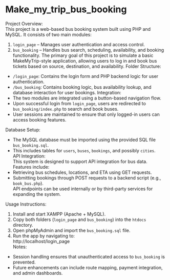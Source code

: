 # Make_my_trip_bus_booking
Project Overview:  
This project is a web-based bus booking system built using PHP and MySQL. It consists of two main modules:  
1. `login_page` – Manages user authentication and access control.  
2. `bus_booking` – Handles bus search, scheduling, availability, and booking functionality.
The primary goal of this project is to simulate a basic MakeMyTrip-style application, allowing users to log in and book bus tickets based on source, destination, and availability.
Folder Structure:  
- `/login_page`: Contains the login form and PHP backend logic for user authentication.  
- `/bus_booking`: Contains booking logic, bus availability lookup, and database interaction for user bookings.
Integration:  
- The two modules are integrated using a button-based navigation flow.  
- Upon successful login from `login_page`, users are redirected to `bus_booking/index.php` to search and book buses.  
- User sessions are maintained to ensure that only logged-in users can access booking features.

Database Setup:  
- The MySQL database must be imported using the provided SQL file `bus_booking.sql`.  
- This includes tables for `users`, `buses`, `bookings`, and possibly `cities`.  
API Integration:  
This system is designed to support API integration for bus data.  
Features include:  
- Retrieving bus schedules, locations, and ETA using GET requests.  
- Submitting bookings through POST requests to a backend script (e.g., `book_bus.php`).  
API endpoints can be used internally or by third-party services for expanding the system.

Usage Instructions:  
1. Install and start XAMPP (Apache + MySQL).  
2. Copy both folders (`login_page` and `bus_booking`) into the `htdocs` directory.  
3. Open phpMyAdmin and import the `bus_booking.sql` file.  
4. Run the app by navigating to:  
   http://localhost/login_page  
Notes:  
- Session handling ensures that unauthenticated access to `bus_booking` is prevented.  
- Future enhancements can include route mapping, payment integration, and admin dashboards.
